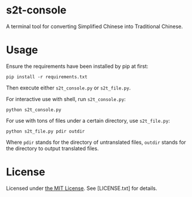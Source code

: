 # s2t-console

A terminal tool for converting Simplified Chinese into Traditional Chinese. 

# Usage

Ensure the requirements have been installed by pip at first:

```shell
pip install -r requirements.txt
```

Then execute either `s2t_console.py` or `s2t_file.py`.

For interactive use with shell, run `s2t_console.py`:

```shell
python s2t_console.py
```

For use with tons of files under a certain directory, use `s2t_file.py`:

```shell
python s2t_file.py pdir outdir
```

Where `pdir` stands for the directory of untranslated files, `outdir` stands
for the directory to output translated files.

# License

Licensed under [the MIT License](https://spdx.org/licenses/MIT.html). See [LICENSE.txt] for details.
